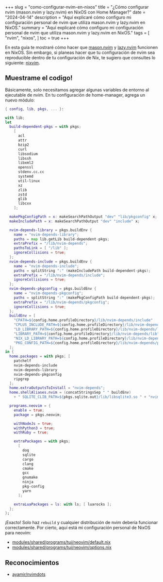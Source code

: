 +++
slug = "como-configurar-nvim-en-nixos"
title = "¿Cómo configurar nvim (mason.nvim y lazy.nvim) en NixOS con Home Manager?"
date = "2024-04-14"
description = "Aquí explicaré cómo configuro mi configuración personal de nvim que utiliza mason.nvim y lazy.nvim en NixOS."
summary = "Aquí explicaré cómo configuro mi configuración personal de nvim que utiliza mason.nvim y lazy.nvim en NixOS."
tags = [
  "nvim",
  "nixos",
]
toc = true
+++

En esta guía te mostraré cómo hacer que [mason.nvim](https://github.com/williamboman/mason.nvim) y [lazy.nvim](https://github.com/folke/lazy.nvim) funcionen en NixOS. Sin embargo, si planeas hacer que tu configuración de nvim sea reproducible dentro de tu configuración de Nix, te sugiero que consultes lo siguiente: [nixvim](https://github.com/nix-community/nixvim).

## Muestrame el codigo!

Básicamente, solo necesitamos agregar algunas variables de entorno al ejecutable de nvim. En tu configuración de home-manager, agrega un nuevo módulo:

```nix
{ config, lib, pkgs, ... }:

with lib;
let
  build-dependent-pkgs = with pkgs;
    [
      acl
      attr
      bzip2
      curl
      libsodium
      libssh
      libxml2
      openssl
      stdenv.cc.cc
      systemd
      util-linux
      xz
      zlib
      zstd
      glib
      libcxx
    ];

  makePkgConfigPath = x: makeSearchPathOutput "dev" "lib/pkgconfig" x;
  makeIncludePath = x: makeSearchPathOutput "dev" "include" x;

  nvim-depends-library = pkgs.buildEnv {
    name = "nvim-depends-library";
    paths = map lib.getLib build-dependent-pkgs;
    extraPrefix = "/lib/nvim-depends";
    pathsToLink = [ "/lib" ];
    ignoreCollisions = true;
  };
  nvim-depends-include = pkgs.buildEnv {
    name = "nvim-depends-include";
    paths = splitString ":" (makeIncludePath build-dependent-pkgs);
    extraPrefix = "/lib/nvim-depends/include";
    ignoreCollisions = true;
  };
  nvim-depends-pkgconfig = pkgs.buildEnv {
    name = "nvim-depends-pkgconfig";
    paths = splitString ":" (makePkgConfigPath build-dependent-pkgs);
    extraPrefix = "/lib/nvim-depends/pkgconfig";
    ignoreCollisions = true;
  };
  buildEnv = [
    "CPATH=${config.home.profileDirectory}/lib/nvim-depends/include"
    "CPLUS_INCLUDE_PATH=${config.home.profileDirectory}/lib/nvim-depends/include/c++/v1"
    "LD_LIBRARY_PATH=${config.home.profileDirectory}/lib/nvim-depends/lib"
    "LIBRARY_PATH=${config.home.profileDirectory}/lib/nvim-depends/lib"
    "NIX_LD_LIBRARY_PATH=${config.home.profileDirectory}/lib/nvim-depends/lib"
    "PKG_CONFIG_PATH=${config.home.profileDirectory}/lib/nvim-depends/pkgconfig"
  ];
in {
  home.packages = with pkgs; [
    patchelf
    nvim-depends-include
    nvim-depends-library
    nvim-depends-pkgconfig
    ripgrep
  ];
  home.extraOutputsToInstall = "nvim-depends";
  home.shellAliases.nvim = (concatStringsSep " " buildEnv)
    + " SQLITE_CLIB_PATH=${pkgs.sqlite.out}/lib/libsqlite3.so " + "nvim";

  programs.neovim = {
    enable = true;
    package = pkgs.neovim;

    withNodeJs = true;
    withPython3 = true;
    withRuby = true;

    extraPackages = with pkgs;
      [
        doq
        sqlite
        cargo
        clang
        cmake
        gcc
        gnumake
        ninja
        pkg-config
        yarn
      ];

    extraLuaPackages = ls: with ls; [ luarocks ];
  };
};
```

¡Exacto! Solo haz `rebuild` y cualquier distribución de nvim debería funcionar correctamente. Por cierto, aquí está mi configuración personal de NixOS para neovim:

* [modules/shared/programs/tui/neovim/default.nix](https://github.com/wochap/nix-config/blob/c43ed729d5f949368fdfa12207d17aef5888c1b2/modules/shared/programs/tui/neovim/default.nix)
* [modules/shared/programs/tui/neovim/options.nix](https://github.com/wochap/nix-config/blob/c43ed729d5f949368fdfa12207d17aef5888c1b2/modules/shared/programs/tui/neovim/options.nix)

## Reconocimientos

* [ayamir/nvimdots](https://github.com/ayamir/nvimdots)


